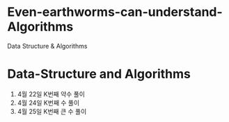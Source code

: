 # Even-earthworms-can-understand-Algorithms
Data Structure &amp; Algorithms

# Data-Structure and Algorithms

1. 4월 22일 K번째 약수 풀이
2. 4월 24일 K번째 수 풀이
3. 4월 25일 K번째 큰 수 풀이
